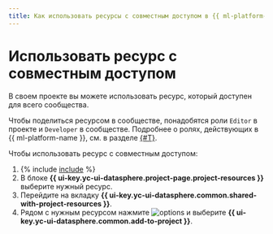 ```yaml
---
title: Как использовать ресурсы с совместным доступом в {{ ml-platform-full-name }}
---
```


# Использовать ресурс с совместным доступом

В своем проекте вы можете использовать ресурс, который доступен для всего сообщества. 

Чтобы поделиться ресурсом в сообществе, понадобятся роли `Editor` в проекте и `Developer` в сообществе. Подробнее о ролях, действующих в {{ ml-platform-name }}, см. в разделе [{#T}](../../security/index.md).

Чтобы использовать ресурс с совместным доступом:

1. {% include [include](../../../_includes/datasphere/ui-find-project.md) %}
1. В блоке **{{ ui-key.yc-ui-datasphere.project-page.project-resources }}** выберите нужный ресурс.
1. Перейдите на вкладку **{{ ui-key.yc-ui-datasphere.common.shared-with-project-resources }}**.
1. Рядом с нужным ресурсом нажмите ![options](../../../_assets/console-icons/ellipsis.svg) и выберите **{{ ui-key.yc-ui-datasphere.common.add-to-project }}**.